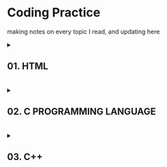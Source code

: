 # Coding Practice

making notes on every topic I read, and updating here

<details>
<summary><h2> 01. HTML</h2></summary>
- [x] Introduction
- [x] Document Syntax
- [x] Elements
- [x] Basics
- [x] Headings
- [x] Paragraph
- [x] Links
- [x] Empty Elements
- [x] !Case Sensitive
- [x] Standard Practice
- [x] Attributes
</details>
<br>

<details>
<summary><h2> 02. C PROGRAMMING LANGUAGE </h2></summary>
- [x] Introduction
</details>
<br>

<details>
<summary><h2> 03. C++ </h2></summary>
- [x] Introduction
<details>
<br>

<details>
<summary><h2> 04. JAVA </h2></sumamry>
- [x] Coding Practice
    1. For Loop
        - [x] [Website 1: Begin with Java](https://www.beginwithjava.com/java/loops/questions.html)
        - [x] [Website 2: TechGig]()
</details>
